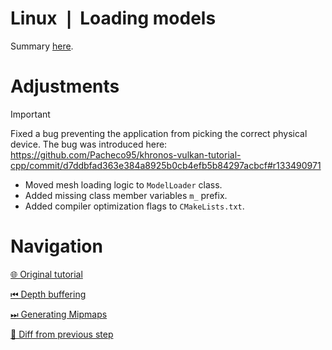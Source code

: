 # Linux ❘ Loading models

Summary [here](https://github.com/Pacheco95/khronos-vulkan-tutorial-cpp/tree/linux-summary).

# Adjustments

> [!IMPORTANT]
> Fixed a bug preventing the application from picking the correct physical device.
> The bug was introduced
> here:
> https://github.com/Pacheco95/khronos-vulkan-tutorial-cpp/commit/d7ddbfad363e384a8925b0cb4efb5b84297acbcf#r133490971

- Moved mesh loading logic to `ModelLoader` class.
- Added missing class member variables `m_` prefix.
- Added compiler optimization flags to `CMakeLists.txt`.

# Navigation

[🌐 Original tutorial](
https://docs.vulkan.org/tutorial/latest/08_Loading_models.html)

[⏮ Depth buffering](
https://github.com/Pacheco95/khronos-vulkan-tutorial-cpp/tree/linux/06-depth-buffering)

[⏭ Generating Mipmaps](
https://github.com/Pacheco95/khronos-vulkan-tutorial-cpp/tree/linux/08-generating-mipmaps)

[🔄 Diff from previous step](
https://github.com/Pacheco95/khronos-vulkan-tutorial-cpp/compare/linux/06-depth-buffering...linux/07-loading-models)
